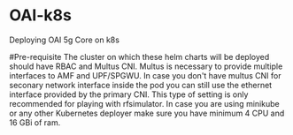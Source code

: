 # OAI-k8s
Deploying OAI 5g Core on k8s

#Pre-requisite
The cluster on which these helm charts will be deployed should have RBAC and Multus CNI. Multus is necessary to provide multiple interfaces to AMF and UPF/SPGWU. In case you don't have multus CNI for seconary network interface inside the pod you can still use the ethernet interface provided by the primary CNI. This type of setting is only recommended for playing with rfsimulator. In case you are using minikube or any other Kubernetes deployer make sure you have minimum 4 CPU and 16 GBi of ram.
